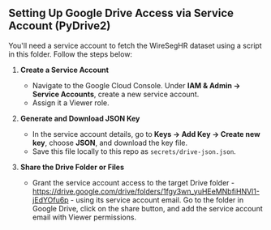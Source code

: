 ## Setting Up Google Drive Access via Service Account (PyDrive2)

You'll need a service account to fetch the WireSegHR dataset using a script in this folder. Follow the steps below:

1. **Create a Service Account**  
   - Navigate to the Google Cloud Console. Under **IAM & Admin → Service Accounts**, create a new service account.  
   - Assign it a Viewer role.

2. **Generate and Download JSON Key**  
   - In the service account details, go to **Keys → Add Key → Create new key**, choose **JSON**, and download the key file.  
   - Save this file locally to this repo as `secrets/drive-json.json`.

3. **Share the Drive Folder or Files**  
   - Grant the service account access to the target Drive folder - https://drive.google.com/drive/folders/1fgy3wn_yuHEeMNbfiHNVl1-jEdYOfu6p - using its service account email. Go to the folder in Google Drive, click on the share button, and add the service account email with Viewer permissions.


